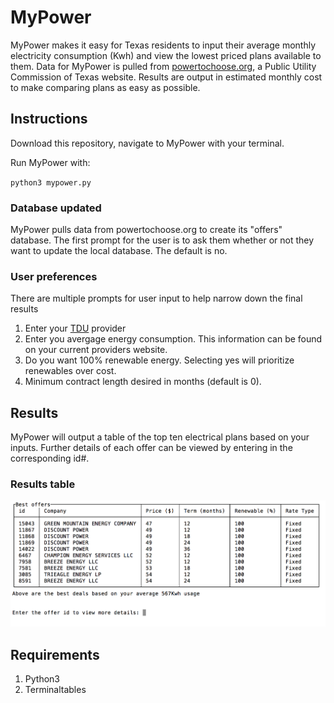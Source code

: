 # MyPower
MyPower makes it easy for Texas residents to input their average monthly electricity consumption (Kwh) and view the lowest priced plans available to them. Data for MyPower is pulled from [powertochoose.org](powertochoose.org), a Public Utility Commission of Texas website. Results are output in estimated monthly cost to make comparing plans as easy as possible.

## Instructions
Download this repository, navigate to MyPower with your terminal.

Run MyPower with:

`python3 mypower.py`

### Database updated
MyPower pulls data from powertochoose.org to create its "offers" database. The first prompt for the user is to ask them whether or not they want to update the local database. The default is no.

### User preferences
There are multiple prompts for user input to help narrow down the final results
1. Enter your [TDU](http://quickelectricity.com/utility-providers/) provider 
2. Enter you avergage energy consumption. This information can be found on your current providers website.
3. Do you want 100% renewable energy. Selecting yes will prioritize renewables over cost.
4. Minimum contract length desired in months (default is 0).

## Results
MyPower will output a table of the top ten electrical plans based on your inputs. Further details of each offer can be viewed by entering in the corresponding id#.

### Results table
![MyPower Results](https://github.com/krisfield/MyPower/blob/master/images/results_table.png?raw=true)

## Requirements
1. Python3
2. Terminaltables
